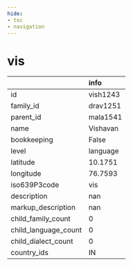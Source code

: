 ```yaml
---
hide:
- toc
- navigation
---
```

# vis
|                      | info     |
|:---------------------|:---------|
| id                   | vish1243 |
| family_id            | drav1251 |
| parent_id            | mala1541 |
| name                 | Vishavan |
| bookkeeping          | False    |
| level                | language |
| latitude             | 10.1751  |
| longitude            | 76.7593  |
| iso639P3code         | vis      |
| description          | nan      |
| markup_description   | nan      |
| child_family_count   | 0        |
| child_language_count | 0        |
| child_dialect_count  | 0        |
| country_ids          | IN       |